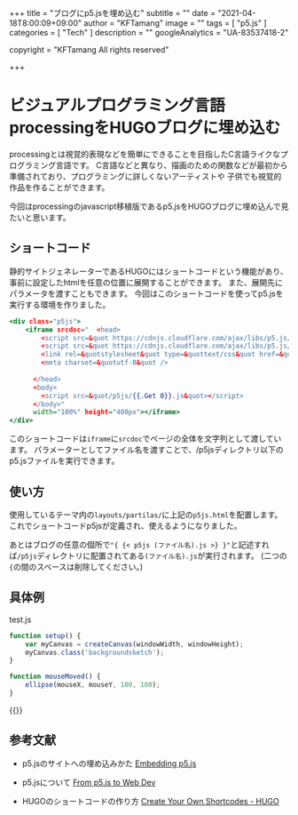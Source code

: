 +++
title = "ブログにp5.jsを埋め込む"
subtitle = ""
date = "2021-04-18T8:00:09+09:00"
author = "KFTamang"
image = ""
tags = [
    "p5.js"
]
categories = [
  "Tech"
]
description = ""
googleAnalytics = "UA-83537418-2"

copyright = "KFTamang All rights reserved"

+++

# ビジュアルプログラミング言語processingをHUGOブログに埋め込む

processingとは視覚的表現などを簡単にできることを目指したC言語ライクなプログラミング言語です。
C言語などと異なり、描画のための関数などが最初から準備されており、プログラミングに詳しくないアーティストや
子供でも視覚的作品を作ることができます。

今回はprocessingのjavascript移植版であるp5.jsをHUGOブログに埋め込んで見たいと思います。

## ショートコード
静的サイトジェネレーターであるHUGOにはショートコードという機能があり、事前に設定したhtmlを任意の位置に展開することができます。
また、展開先にパラメータを渡すこともできます。
今回はこのショートコードを使ってp5.jsを実行する環境を作りました。

```p5js.html
<div class="p5js">
    <iframe srcdoc="  <head>
        <script src=&quot https://cdnjs.cloudflare.com/ajax/libs/p5.js/1.2.0/p5.js&quot></script>
        <script src=&quot https://cdnjs.cloudflare.com/ajax/libs/p5.js/1.2.0/addons/p5.sound.min.js&quot></script>
        <link rel=&quotstylesheet&quot type=&quottext/css&quot href=&quotstyle.css&quot>
        <meta charset=&quotutf-8&quot />
    
      </head>
      <body>
        <script src=&quot/p5js/{{.Get 0}}.js&quot></script>
      </body>"
      width="100%" height="400px"></iframe>
</div>

```

このショートコードは`iframe`に`srcdoc`でページの全体を文字列として渡しています。
パラメーターとしてファイル名を渡すことで、/p5jsディレクトリ以下のp5.jsファイルを実行できます。

## 使い方
使用しているテーマ内の`layouts/partilas/`に上記の`p5js.html`を配置します。
これでショートコードp5jsが定義され、使えるようになりました。

あとはブログの任意の個所で`"{ {< p5js (ファイル名).js >} }"`と記述すれば`/p5js`ディレクトリに配置されてある`(ファイル名).js`が実行されます。
(二つの`{`の間のスペースは削除してください。)
## 具体例

test.js
```test.js
function setup() {
    var myCanvas = createCanvas(windowWidth, windowHeight);
    myCanvas.class('backgroundsketch');
}

function mouseMoved() {
	ellipse(mouseX, mouseY, 100, 100);
}
```


{{<p5js test>}}

## 参考文献
- p5.jsのサイトへの埋め込みかた [Embedding p5.js](https://github.com/processing/p5.js/wiki/Embedding-p5.js)
- p5.jsについて [From p5.js to Web Dev](https://happycoding.io/tutorials/p5js/web-dev)

- HUGOのショートコードの作り方 [Create Your Own Shortcodes - HUGO](https://gohugo.io/templates/shortcode-templates/)